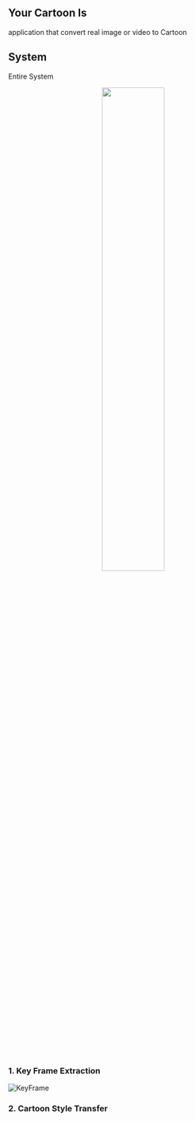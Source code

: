 Your Cartoon Is
---------------
 application that convert real image or video to Cartoon

System
-------

Entire System

<center><img src="https://user-images.githubusercontent.com/60774392/97797417-34034600-1c60-11eb-8e7b-85f0695003b7.jpg" width="50%" height="50%"></center>

### 1. Key Frame Extraction

![KeyFrame](https://user-images.githubusercontent.com/60774392/99548935-82546b00-29fc-11eb-8fba-fde81aa2b50a.png)


### 2. Cartoon Style Transfer
